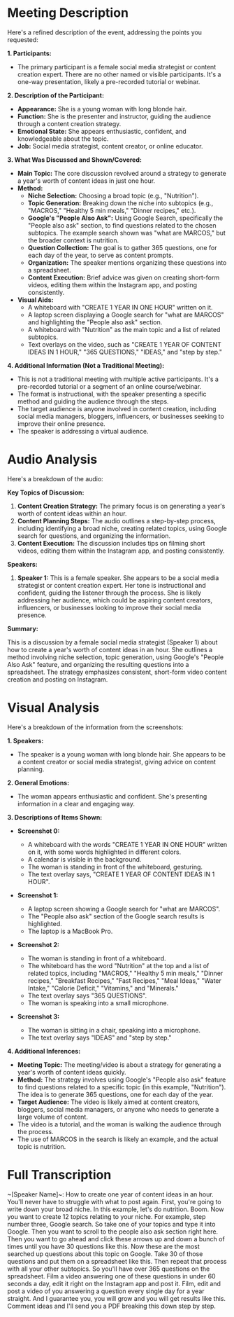 # Meeting Description

Here's a refined description of the event, addressing the points you requested:

**1. Participants:**

*   The primary participant is a female social media strategist or content creation expert. There are no other named or visible participants. It's a one-way presentation, likely a pre-recorded tutorial or webinar.

**2. Description of the Participant:**

*   **Appearance:** She is a young woman with long blonde hair.
*   **Function:** She is the presenter and instructor, guiding the audience through a content creation strategy.
*   **Emotional State:** She appears enthusiastic, confident, and knowledgeable about the topic.
*   **Job:** Social media strategist, content creator, or online educator.

**3. What Was Discussed and Shown/Covered:**

*   **Main Topic:** The core discussion revolved around a strategy to generate a year's worth of content ideas in just one hour.
*   **Method:**
    *   **Niche Selection:** Choosing a broad topic (e.g., "Nutrition").
    *   **Topic Generation:** Breaking down the niche into subtopics (e.g., "MACROS," "Healthy 5 min meals," "Dinner recipes," etc.).
    *   **Google's "People Also Ask":** Using Google Search, specifically the "People also ask" section, to find questions related to the chosen subtopics. The example search shown was "what are MARCOS," but the broader context is nutrition.
    *   **Question Collection:** The goal is to gather 365 questions, one for each day of the year, to serve as content prompts.
    *   **Organization:** The speaker mentions organizing these questions into a spreadsheet.
    *   **Content Execution:** Brief advice was given on creating short-form videos, editing them within the Instagram app, and posting consistently.
*   **Visual Aids:**
    *   A whiteboard with "CREATE 1 YEAR IN ONE HOUR" written on it.
    *   A laptop screen displaying a Google search for "what are MARCOS" and highlighting the "People also ask" section.
    *   A whiteboard with "Nutrition" as the main topic and a list of related subtopics.
    *   Text overlays on the video, such as "CREATE 1 YEAR OF CONTENT IDEAS IN 1 HOUR," "365 QUESTIONS," "IDEAS," and "step by step."

**4. Additional Information (Not a Traditional Meeting):**

*   This is not a traditional meeting with multiple active participants. It's a pre-recorded tutorial or a segment of an online course/webinar.
*   The format is instructional, with the speaker presenting a specific method and guiding the audience through the steps.
*   The target audience is anyone involved in content creation, including social media managers, bloggers, influencers, or businesses seeking to improve their online presence.
* The speaker is addressing a virtual audience.



# Audio Analysis

Here's a breakdown of the audio:

**Key Topics of Discussion:**

1.  **Content Creation Strategy:** The primary focus is on generating a year's worth of content ideas within an hour.
2.  **Content Planning Steps:** The audio outlines a step-by-step process, including identifying a broad niche, creating related topics, using Google search for questions, and organizing the information.
3.  **Content Execution:** The discussion includes tips on filming short videos, editing them within the Instagram app, and posting consistently.

**Speakers:**

1.  **Speaker 1:** This is a female speaker. She appears to be a social media strategist or content creation expert. Her tone is instructional and confident, guiding the listener through the process. She is likely addressing her audience, which could be aspiring content creators, influencers, or businesses looking to improve their social media presence.

**Summary:**

This is a discussion by a female social media strategist (Speaker 1) about how to create a year's worth of content ideas in an hour. She outlines a method involving niche selection, topic generation, using Google's "People Also Ask" feature, and organizing the resulting questions into a spreadsheet. The strategy emphasizes consistent, short-form video content creation and posting on Instagram.



# Visual Analysis

Here's a breakdown of the information from the screenshots:

**1. Speakers:**

*   The speaker is a young woman with long blonde hair. She appears to be a content creator or social media strategist, giving advice on content planning.

**2. General Emotions:**

*   The woman appears enthusiastic and confident. She's presenting information in a clear and engaging way.

**3. Descriptions of Items Shown:**

*   **Screenshot 0:**
    *   A whiteboard with the words "CREATE 1 YEAR IN ONE HOUR" written on it, with some words highlighted in different colors.
    *   A calendar is visible in the background.
    *   The woman is standing in front of the whiteboard, gesturing.
    *   The text overlay says, "CREATE 1 YEAR OF CONTENT IDEAS IN 1 HOUR".

*   **Screenshot 1:**
    *   A laptop screen showing a Google search for "what are MARCOS".
    *   The "People also ask" section of the Google search results is highlighted.
    *   The laptop is a MacBook Pro.

*   **Screenshot 2:**
    *   The woman is standing in front of a whiteboard.
    *   The whiteboard has the word "Nutrition" at the top and a list of related topics, including "MACROS," "Healthy 5 min meals," "Dinner recipes," "Breakfast Recipes," "Fast Recipes," "Meal Ideas," "Water Intake," "Calorie Deficit," "Vitamins," and "Minerals."
    *   The text overlay says "365 QUESTIONS".
    *   The woman is speaking into a small microphone.

*   **Screenshot 3:**
    *   The woman is sitting in a chair, speaking into a microphone.
    *   The text overlay says "IDEAS" and "step by step."

**4. Additional Inferences:**

*   **Meeting Topic:** The meeting/video is about a strategy for generating a year's worth of content ideas quickly.
*   **Method:** The strategy involves using Google's "People also ask" feature to find questions related to a specific topic (in this example, "Nutrition"). The idea is to generate 365 questions, one for each day of the year.
*   **Target Audience:** The video is likely aimed at content creators, bloggers, social media managers, or anyone who needs to generate a large volume of content.
*   The video is a tutorial, and the woman is walking the audience through the process.
* The use of MARCOS in the search is likely an example, and the actual topic is nutrition.



# Full Transcription

~[Speaker Name]~: How to create one year of content ideas in an hour. You'll never have to struggle with what to post again. First, you're going to write down your broad niche. In this example, let's do nutrition. Boom. Now you want to create 12 topics relating to your niche. For example, step number three, Google search. So take one of your topics and type it into Google. Then you want to scroll to the people also ask section right here. Then you want to go ahead and click these arrows up and down a bunch of times until you have 30 questions like this. Now these are the most searched up questions about this topic on Google. Take 30 of those questions and put them on a spreadsheet like this. Then repeat that process with all your other subtopics. So you'll have over 365 questions on the spreadsheet. Film a video answering one of these questions in under 60 seconds a day, edit it right on the Instagram app and post it. Film, edit and post a video of you answering a question every single day for a year straight. And I guarantee you, you will grow and you will get results like this. Comment ideas and I'll send you a PDF breaking this down step by step.
